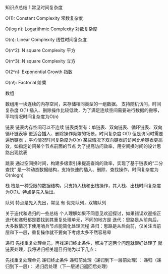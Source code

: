 知识点总结
1.常见时间复杂度

O(1): Constant Complexity 常数复杂度

O(log n): Logarithmic Complexity 对数复杂度

O(n): Linear Complexity 线性时间复杂度

O(n^2): N square Complexity 平⽅

O(n^3): N square Complexity ⽴⽅

O(2^n): Exponential Growth 指数

O(n!): Factorial 阶乘

数组

数组用一块连续的内存空间，来存储相同类型的一组数据。
支持随机访问，时间复杂度 O(1)
插入、删除操作比较低效，为了满足连续空间需要进行数据的搬移，平均情况时间复杂度为O(n)

链表
链表内存空间可以不连续
链表类型有：单链表、双向链表、循环链表、双向循环链表等
更适合插入、删除操作频繁的场景，时间复杂度 O(1)
但是访问时需要遍历链表 ，平均情况时间复杂度为O(n)
某些情况下双向链表的访问比单链表更高效，如指定访问某个节点前面的节点
为了提高访问效率，用空间换时间的设计思路出现跳表

跳表
通过空间换时间，构建多级索引来提高查询的效率，实现了基于链表的“二分查找”
是一种动态数据结构，支持快速的插入、删除、查找操作，时间复杂度为O(nlogn)

栈
栈是一种受限的数据结构，只支持入栈和出栈操作，其入栈、出栈时间复杂度为O(1)。特点是先入后出。

队列
特点是先入先出，常见 有 优先队列，双端队列

关于迭代和递归的一些总结
个人理解如果不同意见欢迎探讨，如果错误欢迎指正
迭代和递归都是要找到其重复处理单元，不同的地方是
迭代：思路是从前向后，大多数情况下使用哨兵节点能简化处理流程
递归：思路是从后向前，仅关注当前层和下一层，重复操作就不要向下考虑太多不然容易晕

递归
先找重复处理单元，再找递归终止条件，解决了这两个问题就很好处理了
就链表处理，我将递归相关题目归纳为以下几点：

先找重复处理单元
递归终止条件
递归前处理（递归到下一层前处理）：
递归（递归到下一层）：
递归后处理（下一层递归返回后处理）
